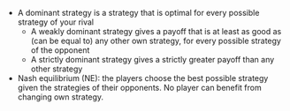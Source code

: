 - A dominant strategy is a strategy that is optimal for every possible strategy of your rival
	- A weakly dominant strategy gives a payoff that is at least as good as (can be equal to) any other own strategy, for every possible strategy of the opponent
	- A strictly dominant strategy gives a strictly greater payoff than any other strategy
- Nash equilibrium (NE): the players choose the best possible strategy given the strategies of their opponents. No player can benefit from changing own strategy.